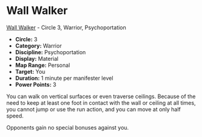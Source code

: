 # Wall Walker

[Wall Walker](/Psionics/W/WallWalker.md) - Circle 3, Warrior, Psychoportation

- **Circle:** 3
- **Category:** Warrior
- **Discipline:** Psychoportation
- **Display:** Material
- **Map Range:** Personal
- **Target:** You
- **Duration:** 1 minute per manifester level
- **Power Points:** 3

You can walk on vertical surfaces or even traverse ceilings. Because of the need to keep at least one foot in contact with the wall or ceiling at all times, you cannot jump or use the run action, and you can move at only half speed.

Opponents gain no special bonuses against you. 

